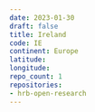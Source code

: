 ```yaml
---
date: 2023-01-30
draft: false
title: Ireland
code: IE
continent: Europe
latitude:
longitude:
repo_count: 1
repositories:
- hrb-open-research
---
```



